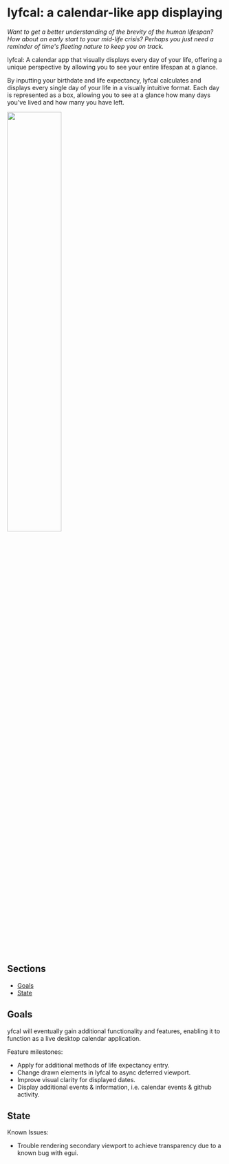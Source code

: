 # lyfcal: a calendar-like app displaying 

*Want to get a better understanding of the brevity of the human lifespan? How about an early start to your mid-life crisis? Perhaps you just need a reminder of time's fleeting nature to keep you on track.*

lyfcal: A calendar app that visually displays every day of your life, offering a unique perspective by allowing you to see your entire lifespan at a glance.

By inputting your birthdate and life expectancy, lyfcal calculates and displays every single day of your life in a visually intuitive format. Each day is represented as a box, allowing you to see at a glance how many days you've lived and how many you have left.


<img src="msrc/asset/screenshot.png" width="50%">

## Sections

- [Goals](#Goals)
- [State](#State)

## Goals

yfcal will eventually gain additional functionality and features, enabling it to function as a live desktop calendar application.

Feature milestones:
- Apply for additional methods of life expectancy entry.
- Change drawn elements in lyfcal to async deferred viewport.
- Improve visual clarity for displayed dates.
- Display additional events & information, i.e. calendar events & github activity.


## State

Known Issues: 
- Trouble rendering secondary viewport to achieve transparency due to a known bug with egui.
